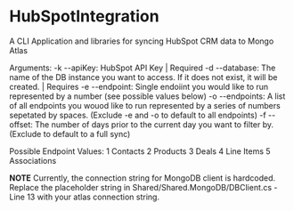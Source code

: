 # HubSpotIntegration
A CLI Application and libraries for syncing HubSpot CRM data to Mongo Atlas

Arguments:
    -k --apiKey: HubSpot API Key | Required
    -d --database: The name of the DB instance you want to access. If it does not exist, it will be created. | Requires
    -e --endpoint: Single endoiint you would like to run represented by a number (see possible values below)
    -o --endpoints: A list of all endpoints you wouod like to run represented by a series of numbers sepetated by spaces. (Exclude -e and -o to default to all endpoints)
    -f --offset: The number of days prior to the current day you want to filter by. (Exclude to default to a full sync)

Possible Endpoint Values:
    1 Contacts
    2 Products
    3 Deals
    4 Line Items
    5 Associations

**NOTE**
Currently, the connection string for MongoDB client is hardcoded. Replace the placeholder string in Shared/Shared.MongoDB/DBClient.cs - Line 13 with your atlas connection string.
    
